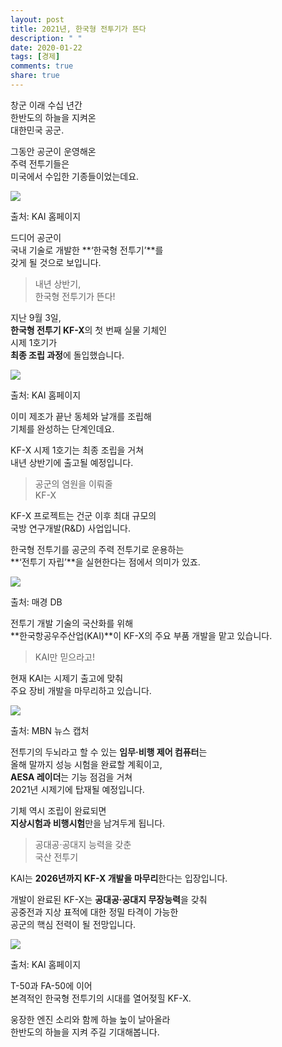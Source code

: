 ```yaml
---
layout: post
title: 2021년, 한국형 전투기가 뜬다
description: " "
date: 2020-01-22
tags: [경제]
comments: true
share: true
---
```



창군 이래 수십 년간  
한반도의 하늘을 지켜온  
대한민국 공군.  
  
그동안 공군이 운영해온  
주력 전투기들은  
미국에서 수입한 기종들이었는데요.

![](https://post-phinf.pstatic.net/MjAyMDExMTlfMjk3/MDAxNjA1NzQ0NjA2MTE3.FQEroRyucYgSwisoACMBf9ARGjVo8szl0tpbJQz0454g.iK9ExISLmnVocL9dBB6chj6XejtmMSnm648xEDgd7dsg.PNG/1._KAI_%ED%99%88%ED%8E%98%EC%9D%B4%EC%A7%80.png?type=w1200)

출처: KAI 홈페이지

드디어 공군이  
국내 기술로 개발한 **‘한국형 전투기’**를  
갖게 될 것으로 보입니다.

> 내년 상반기,  
> 한국형 전투기가 뜬다!

지난 9월 3일,  
**한국형 전투기 KF-X**의 첫 번째 실물 기체인  
시제 1호기가  
**최종 조립 과정**에 돌입했습니다.

![](https://post-phinf.pstatic.net/MjAyMDExMTlfMjk0/MDAxNjA1NzQ0NjQ0MDc5.8_tGJ8wYrDRv_G1uoa4QTcbxS1RURAo0l1Dd8ARnqaUg.YPw58pYWUsIqZLYCV3m1hTggrl1-sckPhPf55E9tjg4g.PNG/2._KAI_%ED%99%88%ED%8E%98%EC%9D%B4%EC%A7%80.png?type=w1200)

출처: KAI 홈페이지

이미 제조가 끝난 동체와 날개를 조립해  
기체를 완성하는 단계인데요.  
  
KF-X 시제 1호기는 최종 조립을 거쳐  
내년 상반기에 출고될 예정입니다.

> 공군의 염원을 이뤄줄  
> KF-X

KF-X 프로젝트는 건군 이후 최대 규모의  
국방 연구개발(R&D) 사업입니다.  
  
한국형 전투기를 공군의 주력 전투기로 운용하는  
**‘전투기 자립’**을 실현한다는 점에서 의미가 있죠.

![](https://post-phinf.pstatic.net/MjAyMDExMTlfMTAg/MDAxNjA1NzQ0Njg5NDM2.8TdUOifEmEPMju0slH3sYGtyXYCJNfgKwKu4WzmbUVIg.aiJXHcOKHdyzfY2VRbUOO7DXPOMRki2m7PGd45DAxSMg.PNG/3.png?type=w1200)

출처: 매경 DB

전투기 개발 기술의 국산화를 위해  
**한국항공우주산업(KAI)**이 KF-X의 주요 부품 개발을 맡고 있습니다.

> KAI만 믿으라고!

현재 KAI는 시제기 출고에 맞춰  
주요 장비 개발을 마무리하고 있습니다.

![](https://post-phinf.pstatic.net/MjAyMDExMTlfMTEw/MDAxNjA1NzQ0NzE5MTA3.ZdIla-3-6hcirWInJVAg6gLpqIYCCNmRPua7kuTA3NQg.-yj2CVkO-Gmbuk8pT5RPylUwjZ6t1tsdrAA9tdfyS9kg.PNG/4._MBN.png?type=w1200)

출처: MBN 뉴스 캡처

전투기의 두뇌라고 할 수 있는  **임무·비행 제어 컴퓨터**는  
올해 말까지 성능 시험을 완료할 계획이고,  
**AESA 레이더**는 기능 점검을 거쳐  
2021년 시제기에 탑재될 예정입니다.  
  
기체 역시 조립이 완료되면  
**지상시험과 비행시험**만을 남겨두게 됩니다.

> 공대공·공대지 능력을 갖춘  
> 국산 전투기

KAI는  **2026년까지 KF-X 개발을 마무리**한다는 입장입니다.  
  
개발이 완료된 KF-X는  **공대공·공대지 무장능력**을 갖춰  
공중전과 지상 표적에 대한 정밀 타격이 가능한  
공군의 핵심 전력이 될 전망입니다.

![](https://post-phinf.pstatic.net/MjAyMDExMTlfMTI4/MDAxNjA1NzQ0NzYzNzE0.cg6QsGGxSC6cg1RWt6BbGLFNhht2osctBaIDwNG5JTYg.jKiRtgSMJatAar2j3LjkFA4mU0Vn4kQTpshKCsaN22Mg.PNG/5.png?type=w1200)

출처: KAI 홈페이지

T-50과 FA-50에 이어  
본격적인 한국형 전투기의 시대를 열어젖힐 KF-X.  
  
웅장한 엔진 소리와 함께 하늘 높이 날아올라  
한반도의 하늘을 지켜 주길 기대해봅니다.